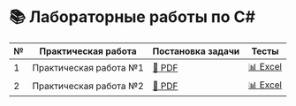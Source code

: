 # 📚 Лабораторные работы по C#

| № | Практическая работа       | Постановка задачи | Тесты         |
|---|---------------------------|-----------------|---------------|
| 1 | Практическая работа №1    | [📄 PDF](https://github.com/Artivaa/C-Sharp-Labs/blob/master/docs/%D0%9F%D0%BE%D1%81%D1%82%D0%B0%D0%BD%D0%BE%D0%B2%D0%BA%D0%B0%20%D0%B7%D0%B0%D0%B4%D0%B0%D1%87%D0%B8%20%E2%84%961.pdf) | [📊 Excel](https://github.com/Artivaa/C-Sharp-Labs/raw/refs/heads/master/docs/%D0%A2%D0%B5%D1%81%D1%82%D1%8B%20%E2%84%961.xlsx) |
| 2 | Практическая работа №2    | [📄 PDF](https://github.com/Artivaa/C-Sharp-Labs/blob/master/docs/%D0%9F%D0%BE%D1%81%D1%82%D0%B0%D0%BD%D0%BE%D0%B2%D0%BA%D0%B0%20%D0%B7%D0%B0%D0%B4%D0%B0%D1%87%D0%B8%20%E2%84%962.pdf) | [📊 Excel](https://github.com/Artivaa/C-Sharp-Labs/raw/refs/heads/master/docs/%D0%A2%D0%B5%D1%81%D1%82%D1%8B%20%E2%84%962.xlsx) |
